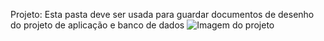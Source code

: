Projeto: Esta pasta deve ser usada para guardar documentos de desenho do projeto de aplicação e banco de dados
![Imagem do projeto](https://user-images.githubusercontent.com/73967498/116337437-7beacc00-a7b0-11eb-9e36-ba23e5bb781b.png)
